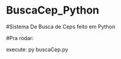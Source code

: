 # BuscaCep_Python

#Sistema De Busca de Ceps feito em Python


#Pra rodar:

execute: py buscaCep.py
